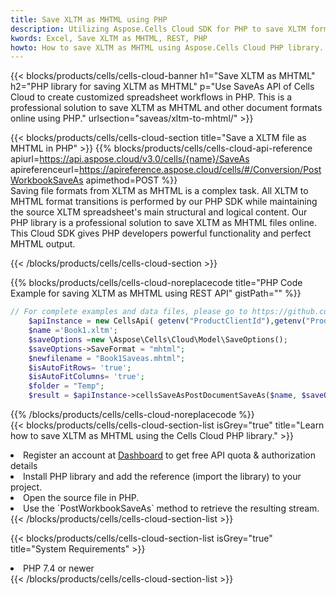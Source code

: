 ```yaml
---
title: Save XLTM as MHTML using PHP 
description: Utilizing Aspose.Cells Cloud SDK for PHP to save XLTM format file as MHTML format file. 
kwords: Excel, Save XLTM as MHTML, REST, PHP
howto: How to save XLTM as MHTML using Aspose.Cells Cloud PHP library.
---
```



{{< blocks/products/cells/cells-cloud-banner h1="Save XLTM as MHTML" h2="PHP library for saving XLTM as MHTML" p="Use SaveAs API of Cells Cloud to create customized spreadsheet workflows in PHP. This is a professional solution to save XLTM as MHTML and other document formats online using PHP." urlsection="saveas/xltm-to-mhtml/" >}}

{{< blocks/products/cells/cells-cloud-section  title="Save a XLTM file as MHTML in PHP" >}}
{{% blocks/products/cells/cells-cloud-api-reference  apiurl=https://api.aspose.cloud/v3.0/cells/{name}/SaveAs  apireferenceurl=https://apireference.aspose.cloud/cells/#/Conversion/PostWorkbookSaveAs  apimethod=POST %}}
<br/>
Saving file formats from XLTM as MHTML is a complex task. All XLTM to MHTML format transitions is performed by our PHP SDK while maintaining the source XLTM spreadsheet's main structural and logical content. Our PHP library is a professional solution to save XLTM as MHTML files online. This Cloud SDK gives PHP developers powerful functionality and perfect MHTML output.

{{< /blocks/products/cells/cells-cloud-section >}}

{{% blocks/products/cells/cells-cloud-noreplacecode title="PHP Code Example for saving XLTM as MHTML using REST API" gistPath="" %}}
  
```php
// For complete examples and data files, please go to https://github.com/aspose-cells-cloud/aspose-cells-cloud-php/
    $apiInstance = new CellsApi( getenv("ProductClientId"),getenv("ProductClientSecret") );
    $name ='Book1.xltm';
    $saveOptions =new \Aspose\Cells\Cloud\Model\SaveOptions();
    $saveOptions->SaveFormat = "mhtml";
    $newfilename = "Book1Saveas.mhtml";
    $isAutoFitRows= 'true';
    $isAutoFitColumns= 'true';
    $folder = "Temp";
    $result = $apiInstance->cellsSaveAsPostDocumentSaveAs($name, $saveOptions, $newfilename,$isAutoFitRows, $isAutoFitColumns, $folder);
```
  
{{% /blocks/products/cells/cells-cloud-noreplacecode  %}}
<br/>
{{< blocks/products/cells/cells-cloud-section-list isGrey="true"  title="Learn how to save XLTM as MHTML using the Cells Cloud PHP library." >}}
<li>Register an account at <a href="https://dashboard.aspose.cloud/">Dashboard</a> to get free API quota & authorization details</li>
<li>Install PHP library and add the reference (import the library) to your project.</li>
<li>Open the source file in PHP.</li>
<li>Use the `PostWorkbookSaveAs` method to retrieve the resulting stream.</li>
{{< /blocks/products/cells/cells-cloud-section-list >}}

{{< blocks/products/cells/cells-cloud-section-list isGrey="true"  title="System Requirements" >}}
<li>PHP 7.4 or newer</li>
{{< /blocks/products/cells/cells-cloud-section-list >}}
